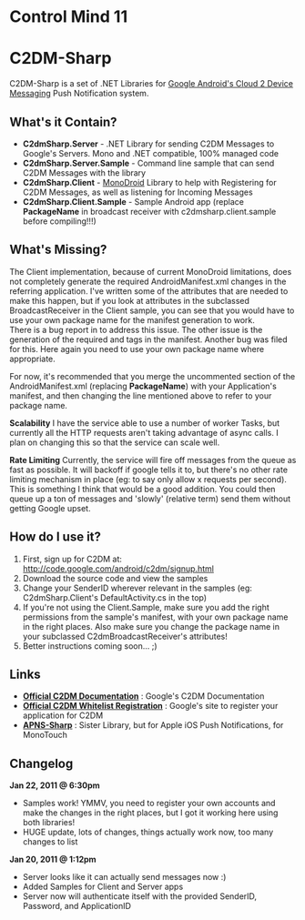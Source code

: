 #                               Control Mind 11
# C2DM-Sharp
C2DM-Sharp is a set of .NET Libraries for [Google Android's Cloud 2 Device Messaging](http://code.google.com/android/c2dm/index.html) Push Notification system.

## What's it Contain?
+ **C2dmSharp.Server** - .NET Library for sending C2DM Messages to Google's Servers.  Mono and .NET compatible, 100% managed code
+ **C2dmSharp.Server.Sample** - Command line sample that can send C2DM Messages with the library
+ **C2dmSharp.Client** - [MonoDroid](http://www.monodroid.net) Library to help with Registering for C2DM Messages, as well as listening for Incoming Messages
+ **C2dmSharp.Client.Sample** - Sample Android app (replace __PackageName__ in broadcast receiver with c2dmsharp.client.sample before compiling!!!)

## What's Missing?
The Client implementation, because of current MonoDroid limitations, does not completely generate the required AndroidManifest.xml changes in the referring application.
I've written some of the attributes that are needed to make this happen, but if you look at attributes in the subclassed BroadcastReceiver in the Client sample, you can see that you would have to use your own package name for the manifest generation to work.  
There is a bug report in to address this issue.  The other issue is the generation of the required <permission> and <uses-permission> tags in the manifest.  Another bug was filed for this.  Here again you need to use your own package name where appropriate.

For now, it's recommended that you merge the uncommented section of the AndroidManifest.xml (replacing __PackageName__) with your Application's manifest, and then changing the line mentioned above to refer to your package name.

**Scalability** I have the service able to use a number of worker Tasks, but currently all the HTTP requests aren't taking advantage of async calls.  I plan on changing this so that the service can scale well.

**Rate Limiting** Currently, the service will fire off messages from the queue as fast as possible.  It will backoff if google tells it to, but there's no other rate limiting mechanism in place (eg: to say only allow x requests per second).  This is something I think that would be a good addition.  You could then queue up a ton of messages and 'slowly' (relative term) send them without getting Google upset.

## How do I use it?
1. First, sign up for C2DM at: http://code.google.com/android/c2dm/signup.html
2. Download the source code and view the samples 
3. Change your SenderID wherever relevant in the samples (eg: C2dmSharp.Client's DefaultActivity.cs in the top)
4. If you're not using the Client.Sample, make sure you add the right permissions from the sample's manifest, with your own package name in the right places.  Also make sure you change the package name in your subclassed C2dmBroadcastReceiver's attributes!
5. Better instructions coming soon... ;)

## Links
+ **[Official C2DM Documentation](http://code.google.com/android/c2dm/index.html)** : Google's C2DM Documentation
+ **[Official C2DM Whitelist Registration](http://code.google.com/android/c2dm/signup.html)** : Google's site to register your application for C2DM
+ **[APNS-Sharp](http://code.google.com/p/apns-sharp/)** : Sister Library, but for Apple iOS Push Notifications, for MonoTouch


## Changelog
**Jan 22, 2011 @ 6:30pm**
-  Samples work!  YMMV, you need to register your own accounts and make the changes in the right places, but I got it working here using both libraries!
-  HUGE update, lots of changes, things actually work now, too many changes to list

**Jan 20, 2011 @ 1:12pm**
-  Server looks like it can actually send messages now :)
-  Added Samples for Client and Server apps
-  Server now will authenticate itself with the provided SenderID, Password, and ApplicationID